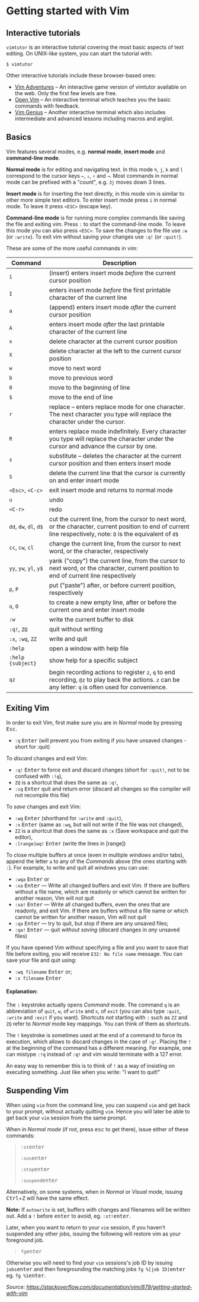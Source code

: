 # Getting started with Vim

## Interactive tutorials
`vimtutor` is an interactive tutorial covering the most basic aspects of text editing. On UNIX-like system, you can start the tutorial with:

    $ vimtutor

Other interactive tutorials include these browser-based ones:
- [Vim Adventures](https://vim-adventures.com/) – An interactive game version of vimtutor available on the web. Only the first few levels are free.
- [Open Vim](http://www.openvim.com/) – An interactive terminal which teaches you the basic commands with feedback.
- [Vim Genius](http://www.vimgenius.com/) – Another interactive terminal which also includes intermediate and advanced lessons including macros and arglist.


## Basics
Vim features several modes, e.g. **normal mode**, **insert mode** and **command-line mode**.

**Normal mode** is for editing and navigating text. In this mode `h`, `j`, `k` and `l` correspond to the cursor keys `←`, `↓`, `↑` and `→`. Most commands in normal mode can be prefixed with a "count", e.g. `3j` moves down 3 lines.

**Insert mode** is for inserting the text directly, in this mode vim is similar to other more simple text editors. To enter insert mode press `i` in normal mode. To leave it press `<ESC>` (escape key).

**Command-line mode** is for running more complex commands like saving the file and exiting vim. Press `:` to start the command-line mode. To leave this mode you can also press `<ESC>`. To save the changes to the file use `:w` (or `:write`). To exit vim without saving your changes use `:q!` (or `:quit!`).


These are some of the more useful commands in vim:

Command | Description
---|---
`i` | (insert) enters insert mode *before* the current cursor position
`I` | enters insert mode *before* the first printable character of the current line
`a` | (append) enters insert mode *after* the current cursor position
`A` | enters insert mode *after* the last printable character of the current line
`x` | delete character at the current cursor position
`X` | delete character at the left to the current cursor position
`w` | move to next word
`b` | move to previous word
`0` | move to the beginning of line
`$` | move to the end of line
`r` | replace – enters replace mode for one character. The next character you type will replace the character under the cursor.
`R` | enters replace mode indefinitely. Every character you type will replace the character under the cursor and advance the cursor by one.
`s` | substitute – deletes the character at the current cursor position and then enters insert mode
`S` | delete the current line that the cursor is currently on and enter insert mode
`<Esc>`, `<C-c>` | exit insert mode and returns to normal mode
`u` | undo
`<C-r>` | redo
`dd`, `dw`, `dl`, `d$` | cut the current line, from the cursor to next word, or the character, current position to end of current line respectively, note: `D` is the equivalent of `d$`
`cc`, `cw`, `cl` | change the current line, from the cursor to next word, or the character, respectively
`yy`, `yw`, `yl`, `y$` | yank ("copy") the current line, from the cursor to next word, or the character, current position to end of current line respectively
`p`, `P` | put ("paste") after, or before current position, respectively
`o`, `O` | to create a new empty line, after or before the current one and enter insert mode
`:w` | write the current buffer to disk
`:q!`, `ZQ` | quit without writing
`:x`, `:wq`, `ZZ` | write and quit
`:help` | open a window with help file
`:help {subject}` | show help for a specific subject
`qz` | begin recording actions to register `z`, `q` to end recording, `@z` to play back the actions. `z` can be any letter: `q` is often used for convenience.

## Exiting Vim
In order to exit Vim, first make sure you are in *Normal* mode by pressing <kbd>Esc</kbd>.

 - `:q` <kbd>Enter</kbd> (will prevent you from exiting if you have unsaved changes - short for :quit)

To *discard* changes and exit Vim:

 - `:q!` <kbd>Enter</kbd> to force exit and discard changes (short for `:quit!`, not to be confused with `:!q`),
 - `ZQ` is a shortcut that does the same as `:q!`,
 - `:cq` <kbd>Enter</kbd> quit and return error (discard all changes so the compiler will not recompile this file)

To *save* changes and exit Vim:

 - `:wq` <kbd>Enter</kbd> (shorthand for `:write` and `:quit`),
 - `:x` <kbd>Enter</kbd> (same as `:wq`, but will not write if the file was not changed),
 - `ZZ` is a shortcut that does the same as `:x` (Save workspace and quit the editor),
 - `:[range]wq!` <kbd>Enter</kbd> (write the lines in [range])

To close multiple buffers at once (even in multiple windows and/or tabs), append the letter `a` to any of the *Commands* above (the ones starting with `:`). For example, to write and quit all windows you can use:

  - `:wqa` <kbd>Enter</kbd> or
  - `:xa` <kbd>Enter</kbd> &mdash; Write all changed buffers and exit Vim.  If there are buffers without a file name, which are readonly or which cannot be written for another reason, Vim will not quit
  - `:xa!` <kbd>Enter</kbd> &mdash; Write all changed buffers, even the ones that are readonly, and exit Vim.  If there are buffers without a file name or which cannot be written for another reason, Vim will not quit
  - `:qa` <kbd>Enter</kbd> &mdash; try to quit, but stop if there are any unsaved files;
  - `:qa!` <kbd>Enter</kbd> &mdash; quit *without saving* (discard changes in *any* unsaved files)

If you have opened Vim without specifying a file and you want to save that file before exiting, you will receive `E32: No file name` message. You can save your file and quit using:

 - `:wq filename` <kbd>Enter</kbd> or;
 - `:x filename` <kbd>Enter</kbd>

#### Explanation:

The <kbd>:</kbd> keystroke actually opens *Command* mode. The command `q` is an abbreviation of `quit`, `w`, of `write` and `x`, of `exit` (you can also type `:quit`, `:write` and `:exit` if you want). Shortcuts _not_ starting with `:` such as `ZZ` and `ZQ` refer to *Normal* mode key mappings. You can think of them as shortcuts.

The `!` keystroke is sometimes used at the end of a command to force its execution, which allows to discard changes in the case of `:q!`.
Placing the `!` at the beginning of the command has a different meaning.
For example, one can mistype `:!q` instead of `:q!` and vim would terminate with a 127 error.

An easy way to remember this is to think of `!` as a way of insisting on executing something.
Just like when you write: "I want to quit!"


## Suspending Vim
When using `vim` from the command line, you can suspend `vim` and get back to your prompt, without actually quitting `vim`. Hence you will later be able to get back your `vim` session from the same prompt.

When in *Normal mode* (if not, press <kbd>esc</kbd> to get there), issue either of these commands:

> `:st`<kbd>enter</kbd>
>
> `:sus`<kbd>enter</kbd>
>
> `:stop`<kbd>enter</kbd>
>
> `:suspend`<kbd>enter</kbd>


Alternatively, on some systems, when in *Normal* or *Visual* mode, issuing <kbd>Ctrl</kbd>+<kbd>Z</kbd> will have the same effect.

**Note:** If `autowrite` is set, buffers with changes and filenames will be written out. Add a `!` before <kbd>enter</kbd> to avoid, eg. `:st!`<kbd>enter</kbd>.

Later, when you want to return to your `vim` session, if you haven't suspended any other jobs, issuing the following will restore vim as your foreground job.

> `fg`<kbd>enter</kbd>

Otherwise you will need to find your `vim` sessions's job ID by issuing `jobs`<kbd>enter</kbd> and then foregrounding the matching jobs `fg %[job ID]`<kbd>enter</kbd> eg. `fg %1`<kbd>enter</kbd>.


_Source: <https://stackoverflow.com/documentation/vim/879/getting-started-with-vim>_
